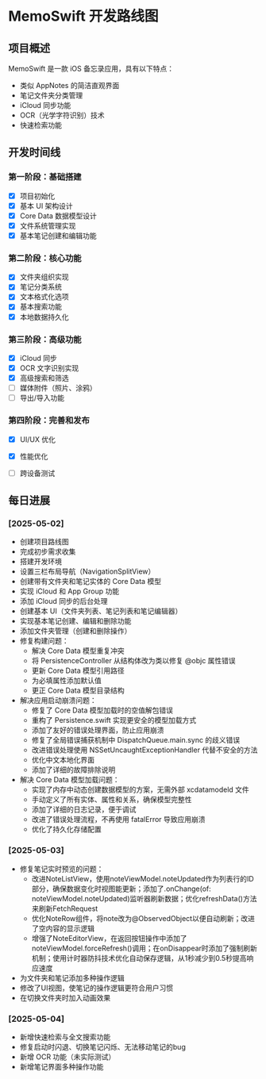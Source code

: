 # MemoSwift 开发路线图

## 项目概述
MemoSwift 是一款 iOS 备忘录应用，具有以下特点：
- 类似 AppNotes 的简洁直观界面
- 笔记文件夹分类管理
- iCloud 同步功能
- OCR（光学字符识别）技术
- 快速检索功能

## 开发时间线

### 第一阶段：基础搭建
- [x] 项目初始化
- [x] 基本 UI 架构设计
- [x] Core Data 数据模型设计
- [x] 文件系统管理实现
- [x] 基本笔记创建和编辑功能

### 第二阶段：核心功能
- [x] 文件夹组织实现
- [x] 笔记分类系统
- [x] 文本格式化选项
- [x] 基本搜索功能
- [x] 本地数据持久化

### 第三阶段：高级功能
- [x] iCloud 同步
- [x] OCR 文字识别实现
- [x] 高级搜索和筛选
- [ ] 媒体附件（照片、涂鸦）
- [ ] 导出/导入功能

### 第四阶段：完善和发布
- [x] UI/UX 优化
- [x] 性能优化
- [ ] 跨设备测试


## 每日进展

### [2025-05-02]
- 创建项目路线图
- 完成初步需求收集
- 搭建开发环境
- 设置三栏布局导航（NavigationSplitView）
- 创建带有文件夹和笔记实体的 Core Data 模型
- 实现 iCloud 和 App Group 功能
- 添加 iCloud 同步的后台处理
- 创建基本 UI（文件夹列表、笔记列表和笔记编辑器）
- 实现基本笔记创建、编辑和删除功能
- 添加文件夹管理（创建和删除操作）
- 修复构建问题：
  - 解决 Core Data 模型重复冲突
  - 将 PersistenceController 从结构体改为类以修复 @objc 属性错误
  - 更新 Core Data 模型引用路径
  - 为必填属性添加默认值
  - 更正 Core Data 模型目录结构
- 解决应用启动崩溃问题：
  - 修复了 Core Data 模型加载时的空值解包错误
  - 重构了 Persistence.swift 实现更安全的模型加载方式
  - 添加了友好的错误处理界面，防止应用崩溃
  - 修复了全局错误捕获机制中 DispatchQueue.main.sync 的歧义错误
  - 改进错误处理使用 NSSetUncaughtExceptionHandler 代替不安全的方法
  - 优化中文本地化界面
  - 添加了详细的故障排除说明
- 解决 Core Data 模型加载问题：
  - 实现了内存中动态创建数据模型的方案，无需外部 xcdatamodeld 文件
  - 手动定义了所有实体、属性和关系，确保模型完整性
  - 添加了详细的日志记录，便于调试
  - 改进了错误处理流程，不再使用 fatalError 导致应用崩溃
  - 优化了持久化存储配置

### [2025-05-03]

- 修复笔记实时预览的问题：
  - 改进NoteListView，使用noteViewModel.noteUpdated作为列表行的ID部分，确保数据变化时视图能更新；添加了.onChange(of: noteViewModel.noteUpdated)监听器刷新数据；优化refreshData()方法来刷新FetchRequest
  - 优化NoteRow组件，将note改为@ObservedObject以便自动刷新；改进了空内容的显示逻辑
  - 增强了NoteEditorView，在返回按钮操作中添加了noteViewModel.forceRefresh()调用；在onDisappear时添加了强制刷新机制；使用计时器防抖技术优化自动保存逻辑，从1秒减少到0.5秒提高响应速度
- 为文件夹和笔记添加多种操作逻辑
- 修改了UI视图，使笔记的操作逻辑更符合用户习惯
- 在切换文件夹时加入动画效果

### [2025-05-04]

- 新增快速检索与全文搜索功能
- 修复启动时闪退、切换笔记闪烁、无法移动笔记的bug
- 新增 OCR 功能（未实际测试）
- 新增笔记界面多种操作功能